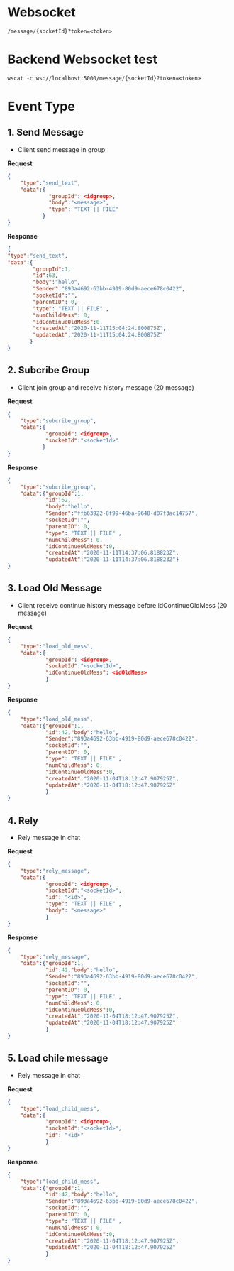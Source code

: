 # Websocket
```
/message/{socketId}?token=<token>
```
# Backend Websocket test
```
wscat -c ws://localhost:5000/message/{socketId}?token=<token>
```
# Event Type
## 1. Send Message 
- Client send message in group

**Request**
```json
{
    "type":"send_text",
    "data":{
             "groupId": <idgroup>,
             "body":"<message>",
             "type": "TEXT || FILE"  
           }
}
```
**Response**
```json
{
"type":"send_text",
"data":{
        "groupId":1,
        "id":63,
        "body":"hello",
        "Sender":"893a4692-63bb-4919-80d9-aece678c0422",
        "socketId":"",
        "parentID": 0,
        "type": "TEXT || FILE" ,
        "numChildMess": 0,
        "idContinueOldMess":0,
        "createdAt":"2020-11-11T15:04:24.800875Z",
        "updatedAt":"2020-11-11T15:04:24.800875Z"
       }
}
```
## 2. Subcribe Group 
- Client join group and receive history message (20 message)

**Request**
```json
{
    "type":"subcribe_group",
    "data":{
            "groupId": <idgroup>,
            "socketId":"<socketId>"
           }
}
```
**Response**
```json
{
    "type":"subcribe_group",
    "data":{"groupId":1,
            "id":62,
            "body":"hello",
            "Sender":"ffb63922-8f99-46ba-9648-d07f3ac14757",
            "socketId":"",
            "parentID": 0,
            "type": "TEXT || FILE" ,
            "numChildMess": 0,
            "idContinueOldMess":0,
            "createdAt":"2020-11-11T14:37:06.818823Z",
            "updatedAt":"2020-11-11T14:37:06.818823Z"}
}
```
## 3. Load Old Message
- Client receive continue history message before idContinueOldMess  (20 message)

**Request**
```json
{ 
    "type":"load_old_mess",
    "data":{
            "groupId": <idgroup>,
            "socketId":"<socketId>",
            "idContinueOldMess": <idOldMess>
            }
}
```
**Response**
```json
{
    "type":"load_old_mess",
    "data":{"groupId":1,
            "id":42,"body":"hello",
            "Sender":"893a4692-63bb-4919-80d9-aece678c0422",
            "socketId":"",
            "parentID": 0,
            "type": "TEXT || FILE" ,
            "numChildMess": 0,
            "idContinueOldMess":0,
            "createdAt":"2020-11-04T18:12:47.907925Z",
            "updatedAt":"2020-11-04T18:12:47.907925Z"
            }
}
```

## 4. Rely 
- Rely message in chat 

**Request**
```json
{ 
    "type":"rely_message",
    "data":{
            "groupId": <idgroup>,
            "socketId":"<socketId>",
            "id": "<id>",
            "type": "TEXT || FILE" ,
            "body": "<message>"
            }
}
```
**Response**
```json
{
    "type":"rely_message",
    "data":{"groupId":1,
            "id":42,"body":"hello",
            "Sender":"893a4692-63bb-4919-80d9-aece678c0422",
            "socketId":"",
            "parentID": 0,
            "type": "TEXT || FILE" ,
            "numChildMess": 0,
            "idContinueOldMess":0,
            "createdAt":"2020-11-04T18:12:47.907925Z",
            "updatedAt":"2020-11-04T18:12:47.907925Z"
            }
}
```

## 5. Load chile message 
- Rely message in chat 

**Request**
```json
{ 
    "type":"load_child_mess",
    "data":{
            "groupId": <idgroup>,
            "socketId":"<socketId>",
            "id": "<id>"
            }
}
```
**Response**
```json
{
    "type":"load_child_mess",
    "data":{"groupId":1,
            "id":42,"body":"hello",
            "Sender":"893a4692-63bb-4919-80d9-aece678c0422",
            "socketId":"",
            "parentID": 0,
            "type": "TEXT || FILE" ,
            "numChildMess": 0,
            "idContinueOldMess":0,
            "createdAt":"2020-11-04T18:12:47.907925Z",
            "updatedAt":"2020-11-04T18:12:47.907925Z"
            }
}
```

